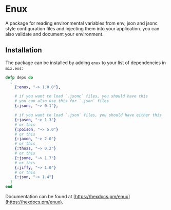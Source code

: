 # Enux

A package for reading environmental variables from env, json and jsonc style configuration files and injecting them into your application.
you can also validate and document your environment.

## Installation

The package can be installed by adding `enux` to your list of dependencies in `mix.exs`:

```elixir
defp deps do
  [
    {:enux, "~> 1.0.0"},

    # if you want to load `.jsonc` files, you should have this
    # you can also use this for `.json` files
    {:jsonc, "~> 0.1"},

    # if you want to load `.json` files, you should have either this
    {:jason, "~> 1.3"}
    # or this
    {:poison, "~> 5.0"}
    # or this
    {:jaxon, "~> 2.0"}
    # or this
    {:thoas, "~> 0.2"}
    # or this
    {:jsone, "~> 1.7"}
    # or this
    {:jiffy, "~> 1.0"}
    # or this
    {:json, "~> 1.4"}
  ]
end
```

Documentation can be found at [https://hexdocs.pm/enux](https://hexdocs.pm/enux).
